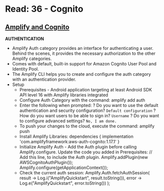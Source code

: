 # Read: 36 - Cognito

## [Amplify and Cognito](https://aws-amplify.github.io/docs/android/authentication)

**AUTHENTICATION**
  * Amplify Auth category provides an interface for authenticating a user. Behind the scenes, it provides the necessary authorization to the other Amplify categories. 
  * Comes with default, built-in support for Amazon Cognito User Pool and Identity Pool. 
  * The Amplify CLI helps you to create and configure the auth category with an authentication provider.
  * Setup
    - Prerequisites - Android application targeting at least Android SDK API level 16 with Amplify libraries integrated
    - Configure Auth Category with the command: amplify add auth
    - Enter the following when prompted:
      ? Do you want to use the default authentication and security configuration?
        `Default configuration`
      ? How do you want users to be able to sign in?
        `Username`
      ? Do you want to configure advanced settings?
        `No, I am done.`
    - To push your changes to the cloud, execute the command: amplify push
    - Install Amplify Libraries:
      dependencies {
        implementation 'com.amplifyframework:aws-auth-cognito:1.17.1'
      }
    - Initialize Amplify Auth - Add the Auth plugin before calling Amplify.configure. Update the code you added in Prerequisites:
      // Add this line, to include the Auth plugin.
      Amplify.addPlugin(new AWSCognitoAuthPlugin());
      Amplify.configure(getApplicationContext());
    - Check the current auth session:
      Amplify.Auth.fetchAuthSession(
      result -> Log.i("AmplifyQuickstart", result.toString()),
      error -> Log.e("AmplifyQuickstart", error.toString())
      );

  
